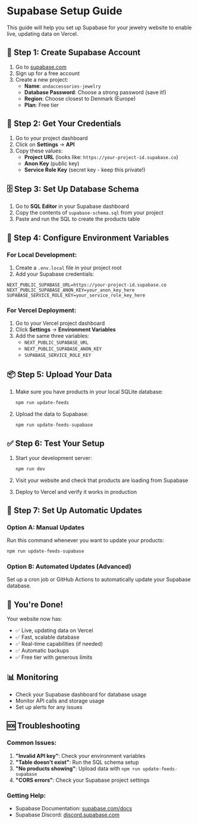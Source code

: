 # Supabase Setup Guide

This guide will help you set up Supabase for your jewelry website to enable live, updating data on Vercel.

## 🚀 Step 1: Create Supabase Account

1. Go to [supabase.com](https://supabase.com)
2. Sign up for a free account
3. Create a new project:
   - **Name**: `andaccessories-jewelry`
   - **Database Password**: Choose a strong password (save it!)
   - **Region**: Choose closest to Denmark (Europe)
   - **Plan**: Free tier

## 🔑 Step 2: Get Your Credentials

1. Go to your project dashboard
2. Click on **Settings** → **API**
3. Copy these values:
   - **Project URL** (looks like: `https://your-project-id.supabase.co`)
   - **Anon Key** (public key)
   - **Service Role Key** (secret key - keep this private!)

## 🗄️ Step 3: Set Up Database Schema

1. Go to **SQL Editor** in your Supabase dashboard
2. Copy the contents of `supabase-schema.sql` from your project
3. Paste and run the SQL to create the products table

## 🔧 Step 4: Configure Environment Variables

### For Local Development:
1. Create a `.env.local` file in your project root
2. Add your Supabase credentials:

```env
NEXT_PUBLIC_SUPABASE_URL=https://your-project-id.supabase.co
NEXT_PUBLIC_SUPABASE_ANON_KEY=your_anon_key_here
SUPABASE_SERVICE_ROLE_KEY=your_service_role_key_here
```

### For Vercel Deployment:
1. Go to your Vercel project dashboard
2. Click **Settings** → **Environment Variables**
3. Add the same three variables:
   - `NEXT_PUBLIC_SUPABASE_URL`
   - `NEXT_PUBLIC_SUPABASE_ANON_KEY`
   - `SUPABASE_SERVICE_ROLE_KEY`

## 📦 Step 5: Upload Your Data

1. Make sure you have products in your local SQLite database:
   ```bash
   npm run update-feeds
   ```

2. Upload the data to Supabase:
   ```bash
   npm run update-feeds-supabase
   ```

## ✅ Step 6: Test Your Setup

1. Start your development server:
   ```bash
   npm run dev
   ```

2. Visit your website and check that products are loading from Supabase

3. Deploy to Vercel and verify it works in production

## 🔄 Step 7: Set Up Automatic Updates

### Option A: Manual Updates
Run this command whenever you want to update your products:
```bash
npm run update-feeds-supabase
```

### Option B: Automated Updates (Advanced)
Set up a cron job or GitHub Actions to automatically update your Supabase database.

## 🎉 You're Done!

Your website now has:
- ✅ Live, updating data on Vercel
- ✅ Fast, scalable database
- ✅ Real-time capabilities (if needed)
- ✅ Automatic backups
- ✅ Free tier with generous limits

## 📊 Monitoring

- Check your Supabase dashboard for database usage
- Monitor API calls and storage usage
- Set up alerts for any issues

## 🆘 Troubleshooting

### Common Issues:

1. **"Invalid API key"**: Check your environment variables
2. **"Table doesn't exist"**: Run the SQL schema setup
3. **"No products showing"**: Upload data with `npm run update-feeds-supabase`
4. **"CORS errors"**: Check your Supabase project settings

### Getting Help:
- Supabase Documentation: [supabase.com/docs](https://supabase.com/docs)
- Supabase Discord: [discord.supabase.com](https://discord.supabase.com)
